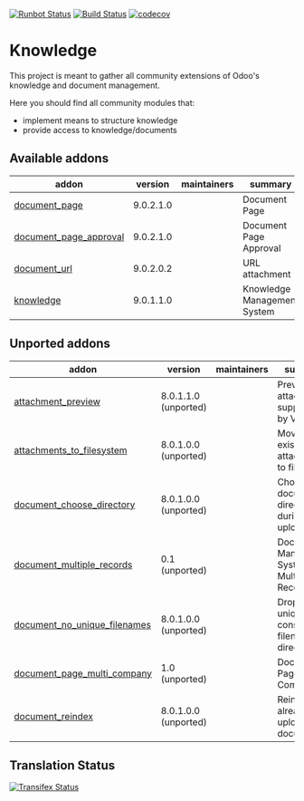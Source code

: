 [![Runbot Status](https://runbot.odoo-community.org/runbot/badge/flat/119/9.0.svg)](https://runbot.odoo-community.org/runbot/repo/github-com-oca-knowledge-118)
[![Build Status](https://travis-ci.org/OCA/knowledge.svg?branch=9.0)](https://travis-ci.org/OCA/knowledge)
[![codecov](https://codecov.io/gh/OCA/knowledge/branch/9.0/graph/badge.svg)](https://codecov.io/gh/OCA/knowledge)

Knowledge
=========

This project is meant to gather all community extensions of Odoo's knowledge and document management.

Here you should find all community modules that:

- implement means to structure knowledge
- provide access to knowledge/documents

[//]: # (addons)

Available addons
----------------
addon | version | maintainers | summary
--- | --- | --- | ---
[document_page](document_page/) | 9.0.2.1.0 |  | Document Page
[document_page_approval](document_page_approval/) | 9.0.2.1.0 |  | Document Page Approval
[document_url](document_url/) | 9.0.2.0.2 |  | URL attachment
[knowledge](knowledge/) | 9.0.1.1.0 |  | Knowledge Management System


Unported addons
---------------
addon | version | maintainers | summary
--- | --- | --- | ---
[attachment_preview](attachment_preview/) | 8.0.1.1.0 (unported) |  | Preview attachments supported by Viewer.js
[attachments_to_filesystem](attachments_to_filesystem/) | 8.0.1.0.0 (unported) |  | Move existing attachments to filesystem
[document_choose_directory](document_choose_directory/) | 8.0.1.0.0 (unported) |  | Choose a document's directory during upload
[document_multiple_records](document_multiple_records/) | 0.1 (unported) |  | Document Management System for Multiple Records
[document_no_unique_filenames](document_no_unique_filenames/) | 8.0.1.0.0 (unported) |  | Drop the uniquness constraint on filenames for directories
[document_page_multi_company](document_page_multi_company/) | 1.0 (unported) |  | Document Page Multi-Company
[document_reindex](document_reindex/) | 8.0.1.0.0 (unported) |  | Reindex your already uploaded documents

[//]: # (end addons)

Translation Status
------------------
[![Transifex Status](https://www.transifex.com/projects/p/OCA-knowledge-9-0/chart/image_png)](https://www.transifex.com/projects/p/OCA-knowledge-9-0)
